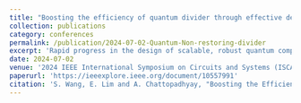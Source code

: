 ```yaml
---
title: "Boosting the efficiency of quantum divider through effective design space exploration"
collection: publications
category: conferences
permalink: /publication/2024-07-02-Quantum-Non-restoring-divider
excerpt: 'Rapid progress in the design of scalable, robust quantum computing necessitates efficient quantum circuit implementation for algorithms with practical relevance. For several algorithms, arithmetic kernels, in particular, division plays an important role. In this manuscript, we focus on enhancing the performance of quantum slow dividers by exploring the design choices of its sub-blocks, such as, adders. Through comprehensive design space exploration of state-of-the-art quantum addition building blocks, our work have resulted in an impressive achievement: a reduction in Toffoli Depth of up to 93.90%, accompanied by substantial reductions in both Toffoli and Qubit Count of up to 92.12% and 99.38%, respectively. This paper offers crucial perspectives on efficient design of quantum dividers, and emphasizes the importance of adopting a systematic design space exploration approach.'
date: 2024-07-02
venue: '2024 IEEE International Symposium on Circuits and Systems (ISCAS)'
paperurl: 'https://ieeexplore.ieee.org/document/10557991'
citation: 'S. Wang, E. Lim and A. Chattopadhyay, "Boosting the Efficiency of Quantum Divider through Effective Design Space Exploration," 2024 IEEE International Symposium on Circuits and Systems (ISCAS), Singapore, Singapore, 2024, pp. 1-5, doi: 10.1109/ISCAS58744.2024.10557991.'
---
```

